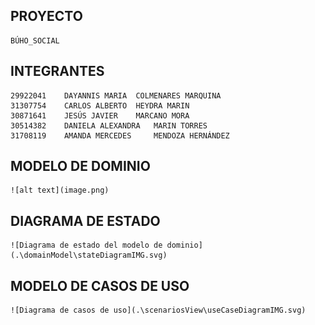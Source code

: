 ## PROYECTO
    BÚHO_SOCIAL

## INTEGRANTES
    29922041	DAYANNIS MARIA	COLMENARES MARQUINA
    31307754	CARLOS ALBERTO	HEYDRA MARIN
    30871641	JESÚS JAVIER	MARCANO MORA
    30514382	DANIELA ALEXANDRA	MARIN TORRES
    31708119	AMANDA MERCEDES 	MENDOZA HERNÁNDEZ 

## MODELO DE DOMINIO
    ![alt text](image.png)

## DIAGRAMA DE ESTADO
    ![Diagrama de estado del modelo de dominio] (.\domainModel\stateDiagramIMG.svg)

## MODELO DE CASOS DE USO
    ![Diagrama de casos de uso](.\scenariosView\useCaseDiagramIMG.svg)